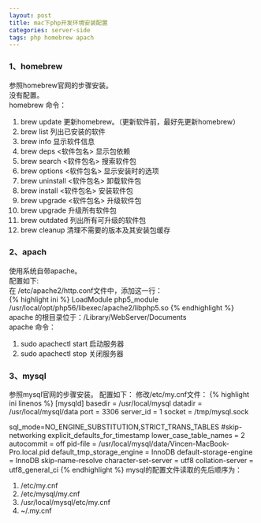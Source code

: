 ```yaml
---
layout: post
title: mac下php开发环境安装配置
categories: server-side
tags: php homebrew apach
---
```

### 1、homebrew
参照homebrew官网的步骤安装。  
没有配置。  
homebrew 命令：
 
1. brew update 更新homebrew。（更新软件前，最好先更新homebrew）
2. brew list 列出已安装的软件
3. brew info 显示软件信息
4. brew deps <软件包名> 显示包依赖
5. brew search <软件包名> 搜索软件包
6. brew options <软件包名> 显示安装时的选项
7. brew uninstall <软件包名> 卸载软件包
8. brew install <软件包名> 安装软件包
9. brew upgrade <软件包名> 升级软件包
10. brew upgrade 升级所有软件包
11. brew outdated 列出所有可升级的软件包
12. brew cleanup 清理不需要的版本及其安装包缓存

### 2、apach
使用系统自带apache。  
配置如下:  
在 /etc/apache2/http.conf文件中，添加这一行：  
{% highlight ini %}
LoadModule php5_module    /usr/local/opt/php56/libexec/apache2/libphp5.so
{% endhighlight %}
apache 的根目录位于：/Library/WebServer/Documents  
apache 命令：  

1. sudo apachectl start 启动服务器  
2. sudo apachectl stop 关闭服务器

### 3、mysql
参照mysql官网的步骤安装。
配置如下：
修改/etc/my.cnf文件：
{% highlight ini linenos %}
[mysqld]
basedir = /usr/local/mysql
datadir = /usr/local/mysql/data
port = 3306
server_id = 1
socket = /tmp/mysql.sock

sql_mode=NO_ENGINE_SUBSTITUTION,STRICT_TRANS_TABLES
#skip-networking
explicit_defaults_for_timestamp
lower_case_table_names = 2
autocommit = off
pid-file = /usr/local/mysql/data/Vincen-MacBook-Pro.local.pid
default_tmp_storage_engine = InnoDB
default-storage-engine = InnoDB
skip-name-resolve
character-set-server = utf8
collation-server = utf8_general_ci
{% endhighlight %}
mysql的配置文件读取的先后顺序为：

1. /etc/my.cnf
2. /etc/mysql/my.cnf
3. /usr/local/mysql/etc/my.cnf
4. ~/.my.cnf



